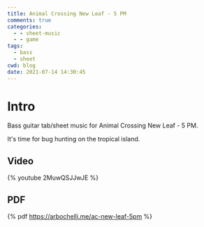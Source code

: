 ```yaml
---
title: Animal Crossing New Leaf - 5 PM
comments: true
categories:
  - - sheet-music
  - - game
tags:
  - bass
  - sheet
cwd: blog
date: 2021-07-14 14:30:45
---
```


<!-- All elements with a $ prefix get replaced by haxe Ghostwriter.hx -->

# Intro
Bass guitar tab/sheet music for Animal Crossing New Leaf - 5 PM.

It's time for bug hunting on the tropical island.

## Video
{% youtube 2MuwQSJJwJE %}

## PDF
{% pdf https://arbochelli.me/ac-new-leaf-5pm %}
